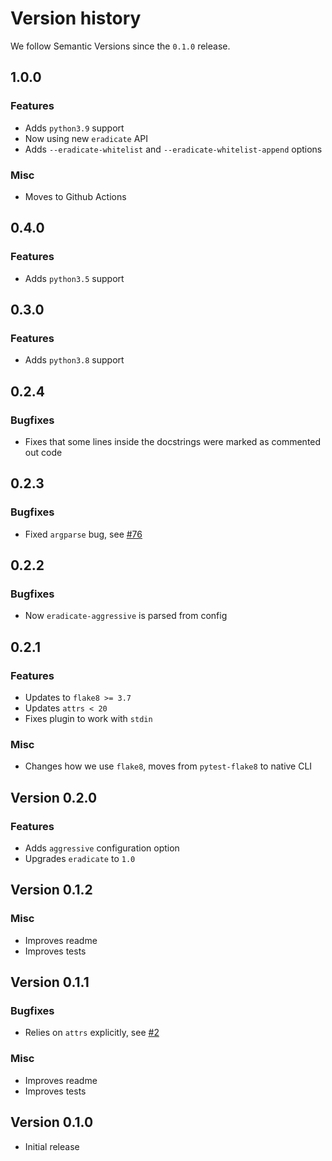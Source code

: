 # Version history

We follow Semantic Versions since the `0.1.0` release.


## 1.0.0

### Features

- Adds `python3.9` support
- Now using new `eradicate` API
- Adds `--eradicate-whitelist` and `--eradicate-whitelist-append` options

### Misc

- Moves to Github Actions


## 0.4.0

### Features

- Adds `python3.5` support


## 0.3.0

### Features

- Adds `python3.8` support


## 0.2.4

### Bugfixes

- Fixes that some lines inside the docstrings were marked as commented out code


## 0.2.3

### Bugfixes

- Fixed `argparse` bug, see [#76](https://github.com/sobolevn/flake8-eradicate/issues/76)


## 0.2.2

### Bugfixes

- Now `eradicate-aggressive` is parsed from config


## 0.2.1

### Features

- Updates to `flake8 >= 3.7`
- Updates `attrs < 20`
- Fixes plugin to work with `stdin`

### Misc

- Changes how we use `flake8`, moves from `pytest-flake8` to native CLI


## Version 0.2.0

### Features

- Adds `aggressive` configuration option
- Upgrades `eradicate` to `1.0`


## Version 0.1.2

### Misc

- Improves readme
- Improves tests


## Version 0.1.1

### Bugfixes

- Relies on `attrs` explicitly, see [#2](https://github.com/sobolevn/flake8-eradicate/issues/2)

### Misc

- Improves readme
- Improves tests


## Version 0.1.0

- Initial release
